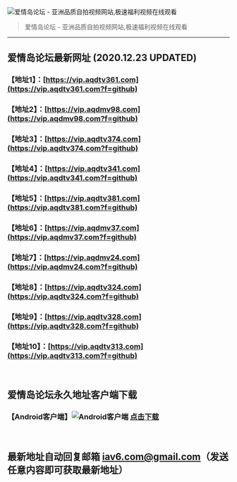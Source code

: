 ![爱情岛论坛 - 亚洲品质自拍视频网站,极速福利视频在线观看](http://ww1.sinaimg.cn/large/007drMcOgy1g5i6x3ua0xj30eg0393yo.jpg)
> 爱情岛论坛 - 亚洲品质自拍视频网站,极速福利视频在线观看

---

## 爱情岛论坛最新网址 (2020.12.23 UPDATED)
### 【地址1】：[https://vip.aqdtv361.com](https://vip.aqdtv361.com?f=github)
### 【地址2】：[https://vip.aqdmv98.com](https://vip.aqdmv98.com?f=github)
### 【地址3】：[https://vip.aqdtv374.com](https://vip.aqdtv374.com?f=github)
### 【地址4】：[https://vip.aqdtv341.com](https://vip.aqdtv341.com?f=github)
### 【地址5】：[https://vip.aqdtv381.com](https://vip.aqdtv381.com?f=github)
### 【地址6】：[https://vip.aqdmv37.com](https://vip.aqdmv37.com?f=github)
### 【地址7】：[https://vip.aqdmv24.com](https://vip.aqdmv24.com?f=github)
### 【地址8】：[https://vip.aqdtv324.com](https://vip.aqdtv324.com?f=github)
### 【地址9】：[https://vip.aqdtv328.com](https://vip.aqdtv328.com?f=github)
### 【地址10】：[https://vip.aqdtv313.com](https://vip.aqdtv313.com?f=github)
<br>

## 爱情岛论坛永久地址客户端下载
### 【Android客户端】![Android客户端](https://ww1.sinaimg.cn/large/007drMcOgy1fzljgv278jj300f00ia9t.jpg) [点击下载](https://app.aqdlt.app/v1/aqdlt_android_0828.apk)

<br>

## 最新地址自动回复邮箱 [iav6.com@gmail.com](mailto:iav6.com@gmail.com)（发送任意内容即可获取最新地址）
